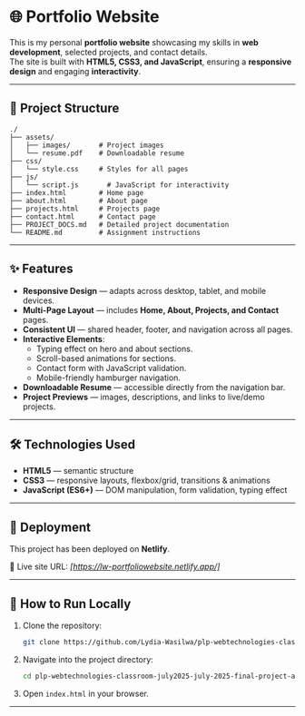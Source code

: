 # 🌐 Portfolio Website

This is my personal **portfolio website** showcasing my skills in **web development**, selected projects, and contact details.  
The site is built with **HTML5, CSS3, and JavaScript**, ensuring a **responsive design** and engaging **interactivity**.

---

## 📂 Project Structure
```
./
├── assets/
│   ├── images/       # Project images
│   └── resume.pdf    # Downloadable resume
├── css/
│   └── style.css     # Styles for all pages
├── js/
│   └── script.js       # JavaScript for interactivity
├── index.html        # Home page
├── about.html        # About page
├── projects.html     # Projects page
├── contact.html      # Contact page
├── PROJECT_DOCS.md   # Detailed project documentation
└── README.md         # Assignment instructions
```

---

## ✨ Features

- **Responsive Design** — adapts across desktop, tablet, and mobile devices.
- **Multi-Page Layout** — includes **Home, About, Projects, and Contact** pages.
- **Consistent UI** — shared header, footer, and navigation across all pages.
- **Interactive Elements**:
  - Typing effect on hero and about sections.
  - Scroll-based animations for sections.
  - Contact form with JavaScript validation.
  - Mobile-friendly hamburger navigation.
- **Downloadable Resume** — accessible directly from the navigation bar.
- **Project Previews** — images, descriptions, and links to live/demo projects.

---

## 🛠️ Technologies Used

- **HTML5** — semantic structure  
- **CSS3** — responsive layouts, flexbox/grid, transitions & animations  
- **JavaScript (ES6+)** — DOM manipulation, form validation, typing effect  

---

## 🚀 Deployment

This project has been deployed on **Netlify**.  

🔗 Live site URL: *[https://lw-portfoliowebsite.netlify.app/]*  

---

## 📘 How to Run Locally

1. Clone the repository:
   ```bash
   git clone https://github.com/Lydia-Wasilwa/plp-webtechnologies-classroom-july2025-july-2025-final-project-and-deployment-Final-Project-and-Depl.git
   ```

2. Navigate into the project directory:
   ```bash
   cd plp-webtechnologies-classroom-july2025-july-2025-final-project-and-deployment-Final-Project-and-Depl
   ```

3. Open `index.html` in your browser.

---
